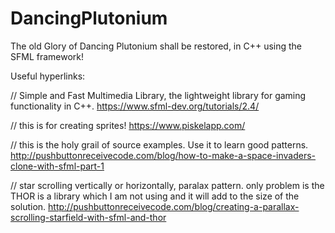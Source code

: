 # DancingPlutonium
The old Glory of Dancing Plutonium shall be restored, in C++ using the SFML framework!

Useful hyperlinks:

// Simple and Fast Multimedia Library, the lightweight library for gaming functionality in C++. 
https://www.sfml-dev.org/tutorials/2.4/

// this is for creating sprites!
https://www.piskelapp.com/

// this is the holy grail of source examples. Use it to learn good patterns.
http://pushbuttonreceivecode.com/blog/how-to-make-a-space-invaders-clone-with-sfml-part-1

// star scrolling vertically or horizontally, paralax pattern. only problem is the THOR is a library which I am not using and it will add to the size of the solution.
http://pushbuttonreceivecode.com/blog/creating-a-parallax-scrolling-starfield-with-sfml-and-thor
